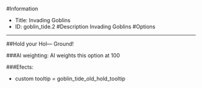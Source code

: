 #Information
 - Title: Invading Goblins
 - ID: goblin_tide.2
#Description
Invading Goblins
#Options

___
##Hold your Hol— Ground!

###AI weighting:
AI weights this option at 100


###Efects:<ul><li>custom tooltip = goblin_tide_old_hold_tooltip</li></ul>
